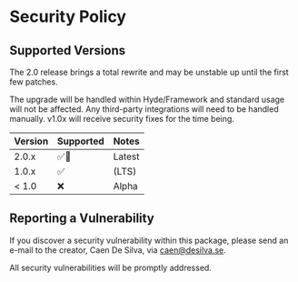 # Security Policy

## Supported Versions

The 2.0 release brings a total rewrite and may be unstable up until the first few patches.

The upgrade will be handled within Hyde/Framework and standard usage will not be affected.
Any third-party integrations will need to be handled manually. v1.0x will receive security fixes for the time being. 


| Version | Supported          | Notes    |
|---------|--------------------|----------|
| 2.0.x   | :white_check_mark::test_tube:        | Latest |
| 1.0.x   | :white_check_mark: | (LTS)    |
| < 1.0   | :x:                | Alpha    |

## Reporting a Vulnerability


If you discover a security vulnerability within this package, please send an e-mail to the creator, Caen De Silva, via caen@desilva.se.

All security vulnerabilities will be promptly addressed.
